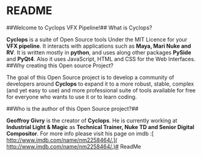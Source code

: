 # README #

##Welcome to Cyclops VFX Pipeline!##
What is Cyclops?

**Cyclops** is a suite of Open Source tools Under the MIT Licence for your **VFX pipeline**. It interacts with applications such as **Maya, Mari Nuke and RV**. It is written mostly in **python**, and uses along other packages **PySide** and **PyQt4**. Also it uses JavaScript, HTML and CSS for the Web Interfaces.
##Why creating this Open source Project?

The goal of this Open Source project is to develop a community of developers around **Cyclops** to expand it to a more robust, stable, complex (and yet easy to use) and more professional suite of tools available for free for everyone who wants to use it or to learn coding.

##Who is the author of this Open Source project?##

**Geoffroy Givry** is the creator of **Cyclops**. He is currently working at **Industrial Light & Magic** as **Technical Trainer, Nuke TD and Senior Digital Compositor**. For more info please visit his page on imdb :[ http://www.imdb.com/name/nm2258464/.]( http://www.imdb.com/name/nm2258464/.)# ReadMe

